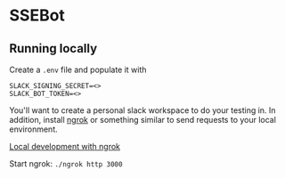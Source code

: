 # SSEBot

## Running locally

Create a `.env` file and populate it with 
```
SLACK_SIGNING_SECRET=<>
SLACK_BOT_TOKEN=<>
```

You'll want to create a personal slack workspace to do your testing in. In addition, install [ngrok](https://ngrok.com/) or something similar to send requests to your local environment. 

[Local development with ngrok](https://api.slack.com/tutorials/tunneling-with-ngrok)

Start ngrok: `./ngrok http 3000`
